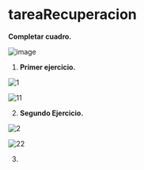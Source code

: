 # tareaRecuperacion

**Completar cuadro.**

![image](https://github.com/lucasvalero131/tareaRecuperacion/assets/145476792/9729436e-c544-4e64-b9a8-f41034d4eae2)

1) **Primer ejercicio.**
   
![1](https://github.com/lucasvalero131/tareaRecuperacion/assets/145476792/9bdba918-fb38-45a4-9464-c3729a9f2cd3)

![11](https://github.com/lucasvalero131/tareaRecuperacion/assets/145476792/c458c2cf-e5e4-4372-b21e-f9bcba43e416)

2) **Segundo Ejercicio.**

![2](https://github.com/lucasvalero131/tareaRecuperacion/assets/145476792/d9e8461a-34cb-4b25-bc3e-de6c30c14054)

![22](https://github.com/lucasvalero131/tareaRecuperacion/assets/145476792/41b8ee2f-d0d5-4613-b936-bd7ff643ee07)

3) 

